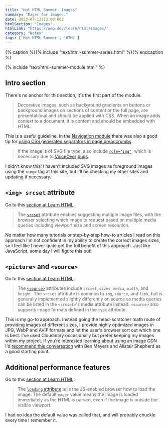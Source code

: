 ```yaml
---
title: "Hot HTML Summer: Images"
summary: "Eager for images."
date: 2023-07-13T13:00:00Z
htmlSection: "Images"
htmlLink: "https://web.dev/learn/html/images/"
category: "Notes"
tags: ['Hot HTML Summer', 'HTML']
---
```

{% caption %}{% include "text/html-summer-series.html" %}{% endcaption %}

{% include "text/html-summer-module.html" %}

##  Intro section

There's no anchor for this section, it's the first part of the module.

> Decorative images, such as background gradients on buttons or background images on sections of content or the full page, are presentational and should be applied with CSS. When an image adds context to a document, it is content and should be embedded with HTML.

This is a useful guideline. In the [Navigation module](https://web.dev/learn/html/navigation/) there was also a good tip for [using CSS generated separators in page breadcrumbs](/notes/hot-html-summer-navigation/#page-breadcrumbs).

> If the image is of SVG file type, also include [`role="img"`](https://developer.mozilla.org/docs/Web/Accessibility/ARIA/Roles/Img_role), which is necessary due to [VoiceOver](https://bugs.webkit.org/show_bug.cgi?id=216364) [bugs](https://bugs.webkit.org/show_bug.cgi?id=240656).

I didn't know this! I haven't included SVG images as foreground images using the `<img>` tag at this site, but I'll be checking my other sites and updating if necessary. 

## `<img> srcset` attribute

Go to this [section at Learn HTML](https://web.dev/learn/html/images/#img_srcset_attribute).

> The [`srcset`](https://web.dev/learn/design/responsive-images/#responsive_images_with_srcset) attribute enables suggesting multiple image files, with the browser selecting which image to request based on multiple media queries including viewport size and screen resolution.

No matter how many tutorials or step-by-step how-to articles I read on this approach I'm not confident in my ability to create the correct images sizes, so I feel like I never quite get the full benefit of this approach. Just like JavaScript, some day I will figure this out!

## `<picture>` and `<source>`

Go to this [section at Learn HTML](https://web.dev/learn/html/images/#picture_and_source).

> The [`<source>`](https://developer.mozilla.org/docs/Web/HTML/Element/source) attributes include `srcset`, `sizes`, `media`, `width`, and `height`. The `srcset` attribute is common to `img`, `source`, and `link`, but is generally implemented slightly differently on source as media queries can be listed in the `<srcset>`'s media attribute instead. `<source>` also supports image formats defined in the `type` attribute.

This is my go-to approach. Instead going the head-scratcher math route of providing images of different sizes, I provide highly optimized images in JPG, WebP and AVIF formats and let the user's browser sort out which one is best. I've used Cloudinary occasionally but prefer keeping my images within my project. If you're interested learning about using an image CDN I'd [recommend this conversation](https://someantics.dev/optimizing-images-with-cdns/) with Ben Meyers and Alistair Shepherd as a good starting point.

## Additional performance features

Go to this [section at Learn HTML](https://web.dev/learn/html/images/#additional_performance_features).

> The [`loading` attribute](https://web.dev/learn/design/responsive-images/#loading_hints/) tells the JS-enabled browser how to load the image. The default `eager` value means the image is loaded immediately as the HTML is parsed, even if the image is outside the visible viewport.

I had no idea the default value was called that, and will probably chuckle every time I remember it.






